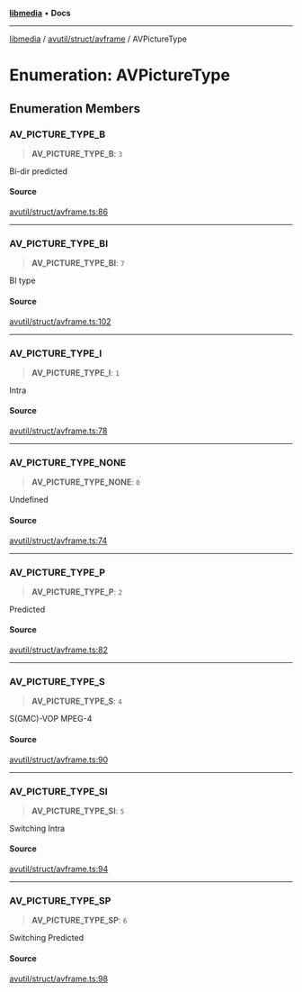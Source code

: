 [**libmedia**](../../../../README.md) • **Docs**

***

[libmedia](../../../../README.md) / [avutil/struct/avframe](../README.md) / AVPictureType

# Enumeration: AVPictureType

## Enumeration Members

### AV\_PICTURE\_TYPE\_B

> **AV\_PICTURE\_TYPE\_B**: `3`

Bi-dir predicted

#### Source

[avutil/struct/avframe.ts:86](https://github.com/zhaohappy/libmedia/blob/87bf8029d8be58d5035a3f4dc7037c25d1ac371b/src/avutil/struct/avframe.ts#L86)

***

### AV\_PICTURE\_TYPE\_BI

> **AV\_PICTURE\_TYPE\_BI**: `7`

BI type

#### Source

[avutil/struct/avframe.ts:102](https://github.com/zhaohappy/libmedia/blob/87bf8029d8be58d5035a3f4dc7037c25d1ac371b/src/avutil/struct/avframe.ts#L102)

***

### AV\_PICTURE\_TYPE\_I

> **AV\_PICTURE\_TYPE\_I**: `1`

Intra

#### Source

[avutil/struct/avframe.ts:78](https://github.com/zhaohappy/libmedia/blob/87bf8029d8be58d5035a3f4dc7037c25d1ac371b/src/avutil/struct/avframe.ts#L78)

***

### AV\_PICTURE\_TYPE\_NONE

> **AV\_PICTURE\_TYPE\_NONE**: `0`

Undefined

#### Source

[avutil/struct/avframe.ts:74](https://github.com/zhaohappy/libmedia/blob/87bf8029d8be58d5035a3f4dc7037c25d1ac371b/src/avutil/struct/avframe.ts#L74)

***

### AV\_PICTURE\_TYPE\_P

> **AV\_PICTURE\_TYPE\_P**: `2`

Predicted

#### Source

[avutil/struct/avframe.ts:82](https://github.com/zhaohappy/libmedia/blob/87bf8029d8be58d5035a3f4dc7037c25d1ac371b/src/avutil/struct/avframe.ts#L82)

***

### AV\_PICTURE\_TYPE\_S

> **AV\_PICTURE\_TYPE\_S**: `4`

S(GMC)-VOP MPEG-4

#### Source

[avutil/struct/avframe.ts:90](https://github.com/zhaohappy/libmedia/blob/87bf8029d8be58d5035a3f4dc7037c25d1ac371b/src/avutil/struct/avframe.ts#L90)

***

### AV\_PICTURE\_TYPE\_SI

> **AV\_PICTURE\_TYPE\_SI**: `5`

Switching Intra

#### Source

[avutil/struct/avframe.ts:94](https://github.com/zhaohappy/libmedia/blob/87bf8029d8be58d5035a3f4dc7037c25d1ac371b/src/avutil/struct/avframe.ts#L94)

***

### AV\_PICTURE\_TYPE\_SP

> **AV\_PICTURE\_TYPE\_SP**: `6`

Switching Predicted

#### Source

[avutil/struct/avframe.ts:98](https://github.com/zhaohappy/libmedia/blob/87bf8029d8be58d5035a3f4dc7037c25d1ac371b/src/avutil/struct/avframe.ts#L98)
